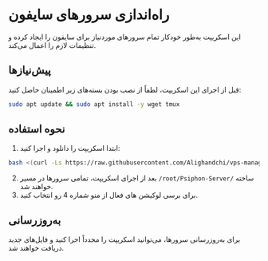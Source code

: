 # راه‌اندازی سرورهای سایفون

این اسکریپت به‌طور خودکار تمام سرورهای موردنیاز برای سایفون را ایجاد کرده و تنظیمات لازم را اعمال می‌کند.

## پیش‌نیازها
قبل از اجرای این اسکریپت، لطفاً از نصب بودن بسته‌های زیر اطمینان حاصل کنید:

```bash
sudo apt update && sudo apt install -y wget tmux
```

## نحوه استفاده

1. ابتدا اسکریپت را دانلود و اجرا کنید:

```bash
bash <(curl -Ls https://raw.githubusercontent.com/Alighandchi/vps-manager/refs/heads/main/psiphon_setup.sh)
```

2. بعد از اجرای اسکریپت، تمامی سرورها در مسیر `/root/Psiphon-Server/` ساخته خواهند شد.
3. برای برسی لوکیشن های فعال از منو شماره 4 رو انتخاب کنید.

## به‌روزرسانی
برای به‌روزرسانی سرورها، می‌توانید اسکریپت را مجدداً اجرا کنید و فایل‌های جدید دریافت خواهند شد.

